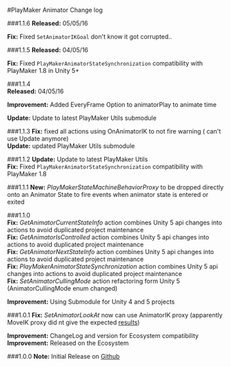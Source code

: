 #PlayMaker Animator Change log

###1.1.6
**Released:** 05/05/16  

**Fix:** Fixed `SetAnimatorIKGoal` don't know it got corrupted..

###1.1.5
**Released:** 04/05/16  

**Fix:** Fixed `PlayMakerAnimatorStateSynchronization` compatibility with PlayMaker 1.8 in Unity 5+

###1.1.4  
**Released:** 04/05/16  

**Improvement:** Added EveryFrame Option to animatorPlay to animate time  

**Update:** Update to latest PlayMaker Utils submodule  

###1.1.3
**Fix:** fixed all actions using OnAnimatorIK to not fire warning ( can't use Update anymore)  
**Update:** updated PlayMaker Utils submodule  

###1.1.2
**Update:** Update to latest PlayMaker Utils  
**Fix:** Fixed `PlayMakerAnimatorStateSynchronization` compatibility with PlayMaker 1.8  

###1.1.1
**New:** *PlayMakerStateMachineBehaviorProxy* to be dropped directly onto an Animator State to fire events when animator state is entered or exited  

###1.1.0  
**Fix:** *GetAnimatorCurrentStateInfo* action combines Unity 5 api changes into actions to avoid duplicated project maintenance   
**Fix:** *GetAnimatorIsControlled* action combines Unity 5 api changes into actions to avoid duplicated project maintenance  
**Fix:** *GetAnimatorNextStateInfo* action combines Unity 5 api changes into actions to avoid duplicated project maintenance  
**Fix:** *PlayMakerAnimatorStateSynchronization* action combines Unity 5 api changes into actions to avoid duplicated project maintenance  
**Fix:** *SetAnimatorCullingMode* action refactoring form Unity 5 (AnimatorCullingMode enum changed)  

**Improvement:** Using Submodule for Unity 4 and 5 projects  

###1.0.1
**Fix:** *SetAnimatorLookAt* now can use AnimatorIK  proxy (apparently MoveIK proxy did nt give the expected [results](http://hutonggames.com/playmakerforum/index.php?topic=10177.msg49090#msg49090))  

**Improvement:** ChangeLog and version for Ecosystem compatibility  
**Improvement:** Released on the Ecosystem

###1.0.0
**Note:** Initial Release on [Github](https://github.com/jeanfabre/PlayMaker--Unity--Animator_U4-SubModule-)  